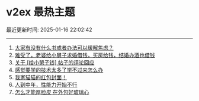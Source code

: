 # v2ex 最热主题

最近更新时间: 2025-01-16 22:02:42

--- 
1. [大家有没有什么书或者办法可以缓解焦虑？](https://www.v2ex.com/t/1105428) 
2. [难受了，老婆给小舅子求婚借钱，买房给钱，结婚办酒也借钱](https://www.v2ex.com/t/1105435) 
3. [关于 [给小舅子钱] 帖子的评论回应](https://www.v2ex.com/t/1105494) 
4. [感觉要学的技术太多了学不过来怎么办](https://www.v2ex.com/t/1105429) 
5. [我家猫猫的红包封面！](https://www.v2ex.com/t/1105467) 
6. [人到中年，性能力开始不行](https://www.v2ex.com/t/1105576) 
7. [怎么才能厚脸皮 在外包好玻璃心](https://www.v2ex.com/t/1105453) 
